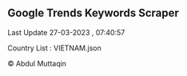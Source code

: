 

## Google Trends Keywords Scraper 
 
Last Update 27-03-2023 , 07:40:57

Country List :
VIETNAM.json



© Abdul Muttaqin 
